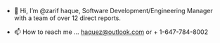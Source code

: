 - 👋 Hi, I’m @zarif haque, Software Development/Engineering Manager with a team of over 12 direct reports. 

- 📫 How to reach me ... haquez@outlook.com or + 1-647-784-8002
